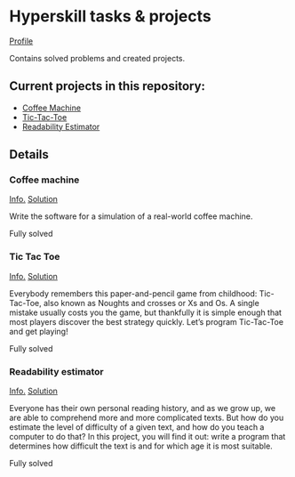 # Hyperskill tasks & projects

[Profile](https://hyperskill.org/profile/44756430)

Contains solved problems and created projects.

## Current projects in this repository:
- [Coffee Machine](#coffee-machine)
- [Tic-Tac-Toe](#tic-tac-toe)
- [Readability Estimator](#readability-estimator)

## Details

### Coffee machine
[Info.](https://hyperskill.org/projects/33) [Solution](https://github.com/whiskels/hyperskill/tree/master/Coffee%20Machine/task/src)

Write the software for a simulation of a real-world coffee machine. 

Fully solved

### Tic Tac Toe
[Info.](https://hyperskill.org/projects/48) [Solution](https://github.com/whiskels/hyperskill/tree/master/Tic-Tac-Toe)

Everybody remembers this paper-and-pencil game from childhood: Tic-Tac-Toe, also known as Noughts and crosses or Xs and Os. A single mistake usually costs you the game, but thankfully it is simple enough that most players discover the best strategy quickly. Let’s program Tic-Tac-Toe and get playing! 

Fully solved

### Readability estimator
[Info.](https://hyperskill.org/projects/39) [Solution](https://github.com/whiskels/hyperskill/tree/master/Readability%20Score/Readability%20Score/task/src/readability)

Everyone has their own personal reading history, and as we grow up, we are able to comprehend more and more complicated texts. But how do you estimate the level of difficulty of a given text, and how do you teach a computer to do that? In this project, you will find it out: write a program that determines how difficult the text is and for which age it is most suitable.

Fully solved
